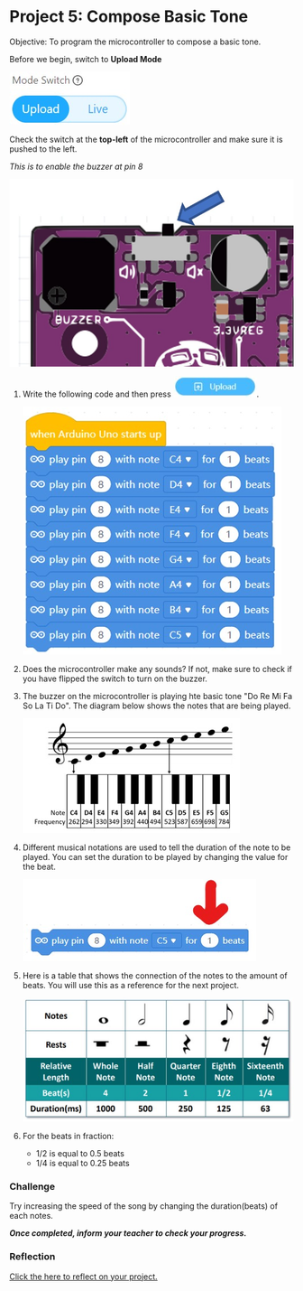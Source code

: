 # Project 5: Compose Basic Tone

Objective: To program the microcontroller to compose a basic tone.

Before we begin, switch to **Upload Mode**

![](images/toggle_UploadMode.jpg)

Check the switch at the **top-left** of the microcontroller and make sure it is pushed to the left.

*This is to enable the buzzer at pin 8*

![](images/p6_switch.jpg)

1. Write the following code and then press ![upload](images/btnUpload.jpg).

    ![](images/p6_code.jpg)

2. Does the microcontroller make any sounds? If not, make sure to check if you have flipped the switch to turn on the buzzer.

3. The buzzer on the microcontroller is playing hte basic tone "Do Re Mi Fa So La Ti Do". The diagram below shows the notes that are being played.

    ![](images/p6_songNotes.jpg)

4. Different musical notations are used to tell the duration of the note to be played. You can set the duration to be played by changing the value for the beat.

    ![](images/p6_code2.jpg)

5. Here is a table that shows the connection of the notes to the amount of beats. You will use this as a reference for the next project.

    ![](images/p6_songNotes2.jpg)

6. For the beats in fraction:
    - 1/2  is equal to 0.5 beats
    - 1/4 is equal to 0.25 beats

### Challenge

Try increasing the speed of the song by changing the duration(beats) of each notes.

***Once completed, inform your teacher to check your progress.***

### Reflection
[Click the here to reflect on your project.](https://forms.office.com/r/YR0ZL9FYJe)
